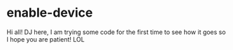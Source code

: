# enable-device
Hi all!
DJ here, I am trying some code for the first time to see how it goes so I hope you are patient!  LOL


